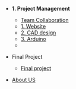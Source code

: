 <!-- docs/_sidebar.md -->
- **1. Project Management**
   - [Team Collaboration](Aboutus/collab.md)
   - [1. Website](web/Web2Designing.md)
   - [2. CAD design](cad/cad.md)
   - [3. Arduino](arduino/arduino.md)
   - 

- Final Project
  - [Final project](FinalProject/FinalProject.md) 
  
- [About US](AboutUs/TeamIntro.md)